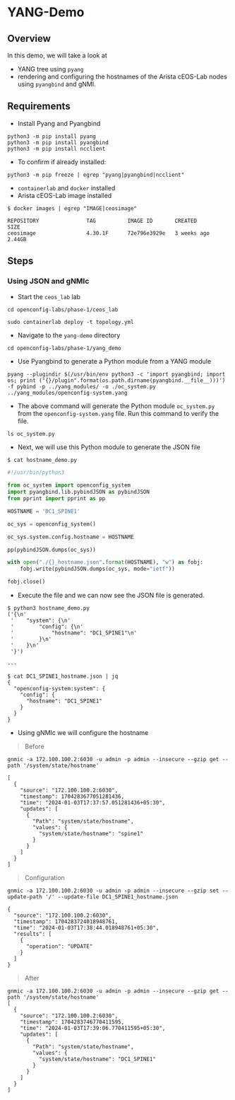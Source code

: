 # YANG-Demo

## Overview

In this demo, we will take a look at

* YANG tree using `pyang`
* rendering and configuring the hostnames of the Arista cEOS-Lab nodes using `pyangbind` and gNMI.

## Requirements

* Install Pyang and Pyangbind

```shell
python3 -m pip install pyang
python3 -m pip install pyangbind
python3 -m pip install ncclient
```

* To confirm if already installed:

```shell
python3 -m pip freeze | egrep "pyang|pyangbind|ncclient"
```

* `containerlab` and `docker` installed
* Arista cEOS-Lab image installed

```shell
$ docker images | egrep "IMAGE|ceosimage"

REPOSITORY               TAG          IMAGE ID       CREATED         SIZE
ceosimage                4.30.1F      72e796e3929e   3 weeks ago     2.44GB
```

## Steps

### Using JSON and gNMIc

* Start the `ceos_lab` lab

```shell
cd openconfig-labs/phase-1/ceos_lab

sudo containerlab deploy -t topology.yml
```

* Navigate to the `yang-demo` directory

```shell
cd openconfig-labs/phase-1/yang_demo
```

* Use Pyangbind to generate a Python module from a YANG module

```shell
pyang --plugindir $(/usr/bin/env python3 -c 'import pyangbind; import os; print ("{}/plugin".format(os.path.dirname(pyangbind.__file__)))') -f pybind -p ../yang_modules/ -o ./oc_system.py ../yang_modules/openconfig-system.yang
```

* The above command will generate the Python module `oc_system.py` from the `openconfig-system.yang` file. Run this command to verify the file.

```shell
ls oc_system.py
```

* Next, we will use this Python module to generate the JSON file

```python
$ cat hostname_demo.py

#!/usr/bin/python3

from oc_system import openconfig_system
import pyangbind.lib.pybindJSON as pybindJSON
from pprint import pprint as pp

HOSTNAME = 'DC1_SPINE1'

oc_sys = openconfig_system()

oc_sys.system.config.hostname = HOSTNAME

pp(pybindJSON.dumps(oc_sys))

with open("./{}_hostname.json".format(HOSTNAME), "w") as fobj:
    fobj.write(pybindJSON.dumps(oc_sys, mode="ietf"))

fobj.close()
```

* Execute the file and we can now see the JSON file is generated.

```shell
$ python3 hostname_demo.py
('{\n'
 '    "system": {\n'
 '        "config": {\n'
 '            "hostname": "DC1_SPINE1"\n'
 '        }\n'
 '    }\n'
 '}')

---

$ cat DC1_SPINE1_hostname.json | jq
{
  "openconfig-system:system": {
    "config": {
      "hostname": "DC1_SPINE1"
    }
  }
}
```

* Using gNMIc we will configure the hostname

> Before

```shell
gnmic -a 172.100.100.2:6030 -u admin -p admin --insecure --gzip get --path '/system/state/hostname'

[
  {
    "source": "172.100.100.2:6030",
    "timestamp": 1704283677051281436,
    "time": "2024-01-03T17:37:57.051281436+05:30",
    "updates": [
      {
        "Path": "system/state/hostname",
        "values": {
          "system/state/hostname": "spine1"
        }
      }
    ]
  }
]
```

> Configuration

```shell
gnmic -a 172.100.100.2:6030 -u admin -p admin --insecure --gzip set --update-path '/' --update-file DC1_SPINE1_hostname.json

{
  "source": "172.100.100.2:6030",
  "timestamp": 1704283724018948761,
  "time": "2024-01-03T17:38:44.018948761+05:30",
  "results": [
    {
      "operation": "UPDATE"
    }
  ]
}
```

> After

```shell
gnmic -a 172.100.100.2:6030 -u admin -p admin --insecure --gzip get --path '/system/state/hostname'
[
  {
    "source": "172.100.100.2:6030",
    "timestamp": 1704283746770411595,
    "time": "2024-01-03T17:39:06.770411595+05:30",
    "updates": [
      {
        "Path": "system/state/hostname",
        "values": {
          "system/state/hostname": "DC1_SPINE1"
        }
      }
    ]
  }
]
```
